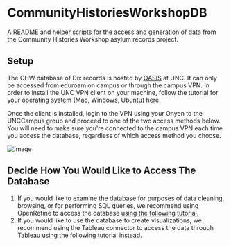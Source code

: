 # CommunityHistoriesWorkshopDB
A README and helper scripts for the access and generation of data from the Community Histories Workshop asylum records project.

## Setup
The CHW database of Dix records is hosted by [OASIS](https://oasis.unc.edu/) at UNC. It can only be accessed from eduroam on campus or through the campus VPN. In order to install the UNC VPN client on your machine, follow the tutorial for your operating system (Mac, Windows, Ubuntu) [here](https://oasis.unc.edu/systems-administration/).

Once the client is installed, login to the VPN using your Onyen to the UNCCampus group and proceed to one of the two access methods below. You will need to make sure you're connected to the campus VPN each time you access the database, regardless of which access method you choose.

![image](https://user-images.githubusercontent.com/7553742/143791169-6589dca3-934d-456e-af0f-31c26b0b4dba.png)


## Decide How You Would Like to Access The Database
1. If you would like to examine the database for purposes of data cleaning, browsing, or for performing SQL queries, we recommend using OpenRefine to access the database [using the following tutorial.](https://github.com/wintere/CommunityHistoriesWorkshopDB/blob/main/open_refine_access.md)
2. If you would like to use the database to create visualizations, we recommend using the Tableau connector to access the data through Tableau [using the following tutorial instead](https://github.com/wintere/CommunityHistoriesWorkshopDB/blob/main/tableau_access.md).
